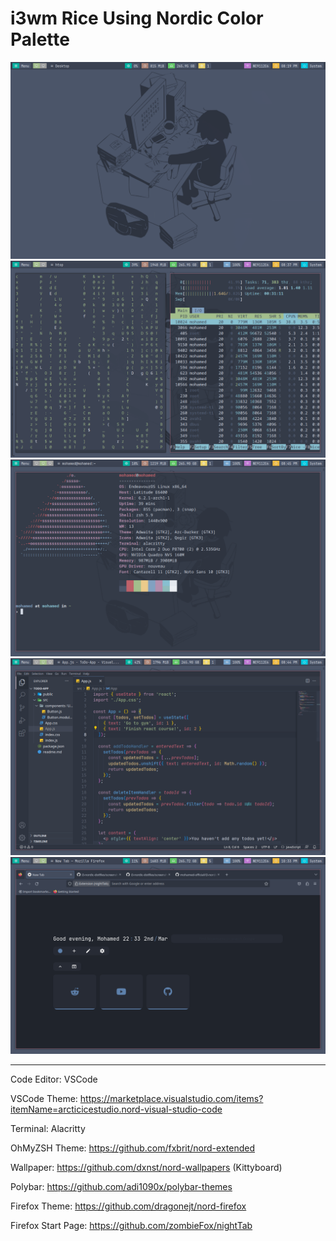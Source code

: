 # i3wm Rice Using Nordic Color Palette

![image info](https://github.com/mohamed-official/i3-nordic-dotfiles/blob/main/screenshots/screenshot1.png)
![image info](https://github.com/mohamed-official/i3-nordic-dotfiles/blob/main/screenshots/screenshot4.png)
![image info](https://github.com/mohamed-official/i3-nordic-dotfiles/blob/main/screenshots/screenshot3.png)
![image info](https://github.com/mohamed-official/i3-nordic-dotfiles/blob/main/screenshots/screenshot2.png)
![image info](https://github.com/mohamed-official/i3-nordic-dotfiles/blob/main/screenshots/screenshot-firefox.png)

---

Code Editor: VSCode

VSCode Theme: https://marketplace.visualstudio.com/items?itemName=arcticicestudio.nord-visual-studio-code

Terminal: Alacritty

OhMyZSH Theme: https://github.com/fxbrit/nord-extended

Wallpaper: https://github.com/dxnst/nord-wallpapers (Kittyboard)

Polybar: https://github.com/adi1090x/polybar-themes

Firefox Theme: https://github.com/dragonejt/nord-firefox

Firefox Start Page: https://github.com/zombieFox/nightTab
